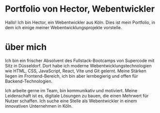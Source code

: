 # Portfolio von Hector, Webentwickler

Hallo! Ich bin Hector, ein Webentwickler aus Köln. Dies ist mein Portfolio, in dem ich einige meiner Webentwicklungsprojekte vorstelle.

# über mich

Ich bin ein frischer Absolvent des Fullstack-Bootcamps von Supercode mit Sitz in Düsseldorf. Dort habe ich moderne Webentwicklungstechnologien wie HTML, CSS, JavaScript, React, Vite und Git gelernt. Meine Stärken liegen im Frontend-Bereich, ich bin aber lernbegierig und offen für Backend-Technologien.

Ich arbeite gerne im Team, bin kommunikativ und motiviert. Meine Leidenschaft ist es, digitale Lösungen zu bauen, die einen Mehrwert für Nutzer schaffen. Ich suche eine Stelle als Webentwickler in einem innovativen Unternehmen in Köln.
